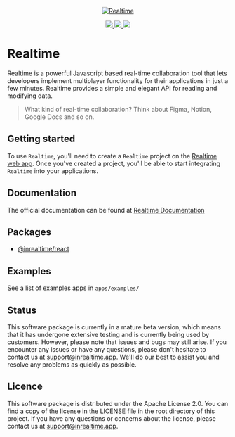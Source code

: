 
<p align="center">
  <a href="https://inrealtime.app">
    <img src="https://raw.githubusercontent.com/slate-se/inrealtime/main/docs/assets/github-dark.svg" alt="Realtime"   />
  </a>
</p>

<p align="center">
  <a aria-label="License" href="https://github.com/slate-se/inrealtime/blob/main/LICENSE">
    <img src="https://img.shields.io/github/license/slate-se/inrealtime">
  </a>
  <a aria-label="Bundlephobia Minzip" href="https://bundlephobia.com/package/@inrealtime/react">
    <img src="https://img.shields.io/bundlephobia/minzip/@inrealtime/react">
  </a>
  <a aria-label="NPM version" href="https://www.npmjs.com/package/@inrealtime/react">
    <img src="https://img.shields.io/npm/v/@inrealtime/react">
  </a>
</p>

# Realtime
Realtime is a powerful Javascript based real-time collaboration tool that lets developers implement multiplayer functionality for their applications in just a few minutes. Realtime provides a simple and elegant API for reading and modifying data.

> What kind of real-time collaboration? Think about Figma, Notion, Google Docs and so on.

## Getting started
To use `Realtime`, you'll need to create a `Realtime` project on the [Realtime web app](https://inrealtime.app/). Once you've created a project, you'll be able to start integrating `Realtime` into your applications.

## Documentation
The official documentation can be found at [Realtime Documentation](https://docs.inrealtime.app/)

## Packages
- [@inrealtime/react](https://www.npmjs.com/package/@inrealtime/react)

## Examples
See a list of examples apps in `apps/examples/`

## Status
This software package is currently in a mature beta version, which means that it has undergone extensive testing and is currently being used by customers. However, please note that issues and bugs may still arise. If you encounter any issues or have any questions, please don't hesitate to contact us at [support@inrealtime.app](mailto:support@inrealtime.app). We'll do our best to assist you and resolve any problems as quickly as possible.

## Licence
This software package is distributed under the Apache License 2.0. You can find a copy of the license in the LICENSE file in the root directory of this project.
If you have any questions or concerns about the license, please contact us at [support@inrealtime.app](mailto:support@inrealtime.app).
